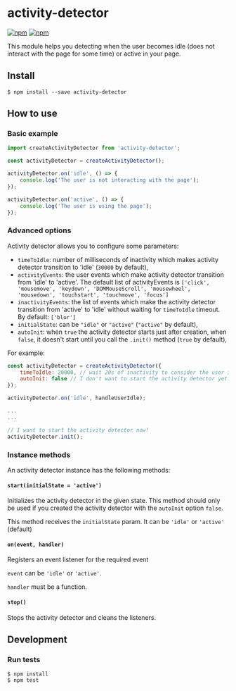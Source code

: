 # activity-detector

[![npm](https://img.shields.io/npm/v/activity-detector.svg)](https://www.npmjs.com/package/activity-detector)
[![npm](https://img.shields.io/npm/l/activity-detector.svg)](https://www.npmjs.com/package/activity-detector)

This module helps you detecting when the user becomes idle (does not interact with the page for some time) or active in your page.

## Install
```
$ npm install --save activity-detector
```
## How to use
### Basic example
```javascript
import createActivityDetector from 'activity-detector';

const activityDetector = createActivityDetector();

activityDetector.on('idle', () => {
	console.log('The user is not interacting with the page');
});

activityDetector.on('active', () => {
	console.log('The user is using the page');
});
```
### Advanced options
Activity detector allows you to configure some parameters:
- ```timeToIdle```: number of milliseconds of inactivity which makes activity detector transition to 'idle' (```30000``` by default),
- ```activityEvents```: the user events which make activity detector transition from 'idle' to 'active'. The default list of activityEvents is ```['click', 'mousemove', 'keydown', 'DOMMouseScroll', 'mousewheel', 'mousedown', 'touchstart', 'touchmove', 'focus']```
- ```inactivityEvents```: the list of events which make the activity detector transition from 'active' to 'idle' without waiting for ```timeToIdle``` timeout. By default: ```['blur']```
- ```initialState```: can be ```"idle"``` or ```"active"``` (```"active"``` by default),
- ```autoInit```: when ```true``` the activity detector starts just after creation, when ```false```, it doesn't start until you call the ```.init()``` method (```true``` by default),

For example:
```javascript
const activityDetector = createActivityDetector({
	timeToIdle: 20000, // wait 20s of inactivity to consider the user is idle
	autoInit: false // I don't want to start the activity detector yet.
});

activityDetector.on('idle', handleUserIdle);

...
...

// I want to start the activity detector now!
activityDetector.init();

```

### Instance methods
An activity detector instance has the following methods:

#### ```start(initialState = 'active')```
Initializes the activity detector in the given state. This method should only be used if you created the activity detector with the ```autoInit``` option ```false```.

This method receives the ```initialState``` param. It can be ```'idle'``` or ```'active'``` (default)

#### ```on(event, handler)```
Registers an event listener for the required event

```event``` can be ```'idle'``` or ```'active'```.

```handler``` must be a function.

#### ```stop()```
Stops the activity detector and cleans the listeners.

## Development
### Run tests
```
$ npm install
$ npm test
```
